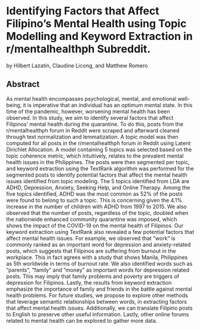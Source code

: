 # Identifying Factors that Affect Filipino’s Mental Health using Topic Modelling and Keyword Extraction in r/mentalhealthph Subreddit.
by Hilbert Lazatin, Claudine Licong, and Matthew Romero

## Abstract
As mental health encompasses psychological, mental, and emotional well-being, it is imperative that an individual has an optimum mental state. In this time of the pandemic, however, worsening mental health has been observed. In this study, we aim to identify several factors that affect Filipinos’ mental health during the quarantine. To do this, posts from the r/mentalhealthph forum in Reddit were scraped and afterward cleaned through text normalization and lemmatization. A topic model was then computed for all posts in the r/mentalhealthph forum in Reddit using Latent Dirichlet Allocation. A model containing 5 topics was selected based on the topic coherence metric, which intuitively, relates to the prevalent mental health issues in the Philippines. The posts were then segmented per topic, and keyword extraction using the TextRank algorithm was performed for the segmented posts to identify potential factors that affect the mental health issues identified from topic modeling. The 5 topics identified from LDA are ADHD, Depression, Anxiety, Seeking Help, and Online Therapy. Among the five topics identified, ADHD was the most common as 52% of the posts were found to belong to such a topic. This is concerning given the 4.1% increase in the number of children with ADHD from 1997 to 2015. We also observed that the number of posts, regardless of the topic, doubled when the nationwide enhanced community quarantine was imposed, which shows the impact of the COVID-19 on the mental health of Filipinos. Our keyword extraction using TextRank also revealed a few potential factors that affect mental health issues. For example, we observed that ”work” is commonly ranked as an important word for depression and anxiety-related posts, which suggests that Filipinos are suffering from burnout in the workplace. This in fact agrees with a study that shows Manila, Philippines as 5th worldwide in terms of burnout rate. We also identified words such as ”parents”, ”family” and ”money” as important words for depression related posts. This may imply that family problems and poverty are triggers of depression for Filipinos. Lastly, the results from keyword extraction emphasize the importance of family and friends in the battle against mental health problems. For future studies, we propose to explore other methods that leverage semantic relationships between words, in extracting factors that affect mental health issues. Additionally, we can translate Filipino posts to English to preserve other useful information. Lastly, other online forums related to mental health can be explored to gather more data.

